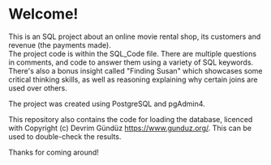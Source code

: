 # Welcome!

This is an SQL project about an online movie rental shop, its customers and revenue (the payments made).\
The project code is within the SQL_Code file. There are multiple questions in comments, and code to answer them using a variety of SQL keywords. There's also a bonus insight called "Finding Susan" which showcases some critical thinking skills, as well as reasoning explaining why certain joins are used over others.

The project was created using PostgreSQL and pgAdmin4.

This repository also contains the code for loading the database, licenced with Copyright (c) Devrim Gündüz <https://www.gunduz.org/>. This can be used to double-check the results.

Thanks for coming around!
